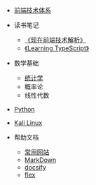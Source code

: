 * [前端技术体系](csii/Technology.md)

* 读书笔记
  * [《现在前端技术解析》](readlog/现在前端技术解析.md)
  * [《Learning TypeScript》](readlog/learningtypescript.md)

* 数学基础
  * [统计学](math/tongjixue.md)
  * 概率论
  * 线性代数
* [Python](python/home.md)

* [Kali Linux](kali/home.md)

* 帮助文档
  * [常用网站](help/utilweb.md)
  * [MarkDown](help/markdownhelp.md)
  * [docsify](help/docsifyhelp.md)
  * [flex](help/flex.md)
